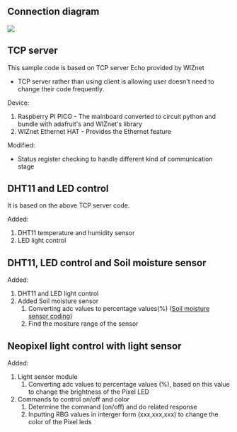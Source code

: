 ## Connection diagram ##

![][link-connection diagram]

## TCP server ##

This sample code is based on TCP server Echo provided by WIZnet  
- TCP server rather than using client is allowing user doesn't need to change their code frequently. 

Device:
1. Raspberry PI PICO - The mainboard converted to circuit python and bundle with adafruit's and WIZnet's library
2. WIZnet Ethernet HAT - Provides the Ethernet feature 

Modified: 

* Status register checking to handle different kind of communication stage  

## DHT11 and LED control ##

It is based on the above TCP server code.

Added:
1. DHT11 temperature and humidity sensor
2. LED light control 

## DHT11, LED control and Soil moisture sensor ##

Added:

1. DHT11 and LED light control 
2. Added Soil moisture sensor 
    1. Converting adc values to percentage values(%) ([Soil moisture sensor coding][link-soil moisture readme])
    2. Find the mositure range of the sensor 

## Neopixel light control with light sensor ##

Added:

1. Light sensor module
     1. Converting adc values to  percentage values (%), based on this value to change the brightness of the Pixel LED
2. Commands to control on/off and color
     1. Determine the command (on/off) and do related response
     2. Inputting RBG values in interger form (xxx,xxx,xxx) to change the color of the Pixel leds 



[link-connection diagram]: https://github.com/ronpang/WIZnet-HK_Ron/blob/main/TCP/github-%20connection%20diagram%202.PNG
[link-soil moisture readme]: https://github.com/ronpang/WIZnet-HK_Ron/blob/main/Soil%20Sensor/README.md
